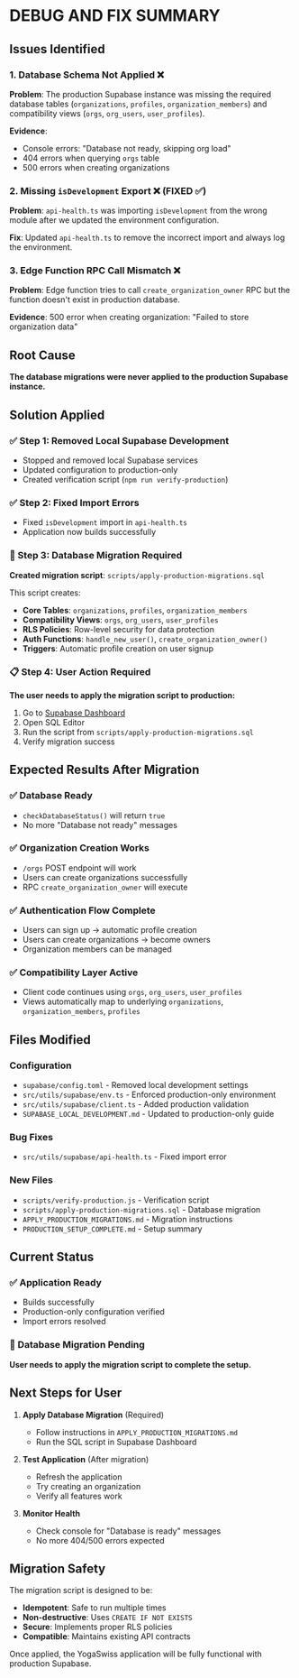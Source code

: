 # DEBUG AND FIX SUMMARY

## Issues Identified

### 1. Database Schema Not Applied ❌
**Problem**: The production Supabase instance was missing the required database tables (`organizations`, `profiles`, `organization_members`) and compatibility views (`orgs`, `org_users`, `user_profiles`).

**Evidence**: 
- Console errors: "Database not ready, skipping org load"
- 404 errors when querying `orgs` table
- 500 errors when creating organizations

### 2. Missing `isDevelopment` Export ❌ (FIXED ✅)
**Problem**: `api-health.ts` was importing `isDevelopment` from the wrong module after we updated the environment configuration.

**Fix**: Updated `api-health.ts` to remove the incorrect import and always log the environment.

### 3. Edge Function RPC Call Mismatch ❌
**Problem**: Edge function tries to call `create_organization_owner` RPC but the function doesn't exist in production database.

**Evidence**: 500 error when creating organization: "Failed to store organization data"

## Root Cause
**The database migrations were never applied to the production Supabase instance.**

## Solution Applied

### ✅ Step 1: Removed Local Supabase Development
- Stopped and removed local Supabase services
- Updated configuration to production-only
- Created verification script (`npm run verify-production`)

### ✅ Step 2: Fixed Import Errors  
- Fixed `isDevelopment` import in `api-health.ts`
- Application now builds successfully

### 🔄 Step 3: Database Migration Required
**Created migration script**: `scripts/apply-production-migrations.sql`

This script creates:
- **Core Tables**: `organizations`, `profiles`, `organization_members`
- **Compatibility Views**: `orgs`, `org_users`, `user_profiles` 
- **RLS Policies**: Row-level security for data protection
- **Auth Functions**: `handle_new_user()`, `create_organization_owner()`
- **Triggers**: Automatic profile creation on user signup

### 📋 Step 4: User Action Required
**The user needs to apply the migration script to production:**

1. Go to [Supabase Dashboard](https://supabase.com/dashboard)
2. Open SQL Editor  
3. Run the script from `scripts/apply-production-migrations.sql`
4. Verify migration success

## Expected Results After Migration

### ✅ Database Ready
- `checkDatabaseStatus()` will return `true`
- No more "Database not ready" messages

### ✅ Organization Creation Works
- `/orgs` POST endpoint will work
- Users can create organizations successfully
- RPC `create_organization_owner` will execute

### ✅ Authentication Flow Complete
- Users can sign up → automatic profile creation
- Users can create organizations → become owners
- Organization members can be managed

### ✅ Compatibility Layer Active
- Client code continues using `orgs`, `org_users`, `user_profiles`
- Views automatically map to underlying `organizations`, `organization_members`, `profiles`

## Files Modified

### Configuration
- `supabase/config.toml` - Removed local development settings
- `src/utils/supabase/env.ts` - Enforced production-only environment
- `src/utils/supabase/client.ts` - Added production validation
- `SUPABASE_LOCAL_DEVELOPMENT.md` - Updated to production-only guide

### Bug Fixes
- `src/utils/supabase/api-health.ts` - Fixed import error

### New Files
- `scripts/verify-production.js` - Verification script
- `scripts/apply-production-migrations.sql` - Database migration
- `APPLY_PRODUCTION_MIGRATIONS.md` - Migration instructions
- `PRODUCTION_SETUP_COMPLETE.md` - Setup summary

## Current Status

### ✅ Application Ready
- Builds successfully
- Production-only configuration verified
- Import errors resolved

### 🔄 Database Migration Pending
**User needs to apply the migration script to complete the setup.**

## Next Steps for User

1. **Apply Database Migration** (Required)
   - Follow instructions in `APPLY_PRODUCTION_MIGRATIONS.md`
   - Run the SQL script in Supabase Dashboard

2. **Test Application** (After migration)
   - Refresh the application
   - Try creating an organization
   - Verify all features work

3. **Monitor Health**
   - Check console for "Database is ready" messages
   - No more 404/500 errors expected

## Migration Safety

The migration script is designed to be:
- **Idempotent**: Safe to run multiple times
- **Non-destructive**: Uses `CREATE IF NOT EXISTS`
- **Secure**: Implements proper RLS policies
- **Compatible**: Maintains existing API contracts

Once applied, the YogaSwiss application will be fully functional with production Supabase.
